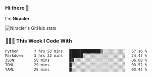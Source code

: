 ### Hi there 👋

I'm **Niracler**

![Niracler's GitHub stats](https://github-readme-stats.vercel.app/api?username=Niracler&show_icons=true)


### 👨🏻‍💻 This Week I Code With

<!--START_SECTION:waka-->

```txt
Python       7 hrs 53 mins   ██████████████▒░░░░░░░░░░   57.16 %
Markdown     3 hrs 22 mins   ██████░░░░░░░░░░░░░░░░░░░   24.47 %
JSON         50 mins         █▓░░░░░░░░░░░░░░░░░░░░░░░   06.08 %
TOML         29 mins         █░░░░░░░░░░░░░░░░░░░░░░░░   03.52 %
YAML         28 mins         █░░░░░░░░░░░░░░░░░░░░░░░░   03.42 %
```

<!--END_SECTION:waka-->
